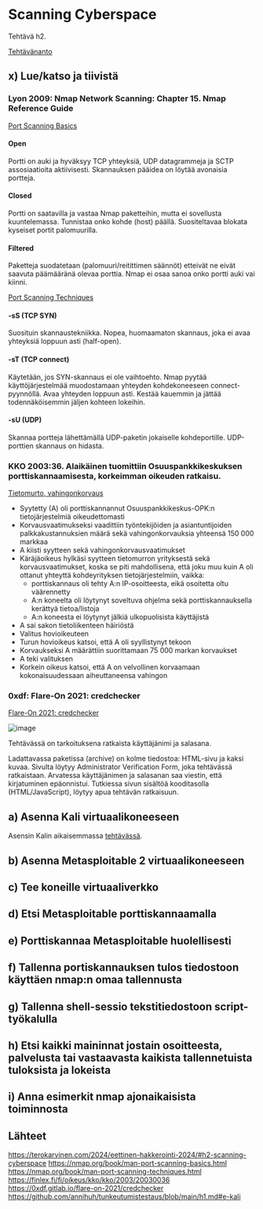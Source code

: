 # Scanning Cyberspace

Tehtävä h2. 

[Tehtävänanto](https://terokarvinen.com/2024/eettinen-hakkerointi-2024/#h2-scanning-cyberspace)

## x) Lue/katso ja tiivistä

### Lyon 2009: Nmap Network Scanning: Chapter 15. Nmap Reference Guide

[Port Scanning Basics](https://nmap.org/book/man-port-scanning-basics.html)

#### Open 

Portti on auki ja hyväksyy TCP yhteyksiä, UDP datagrammeja ja SCTP assosiaatioita aktiivisesti. Skannauksen pääidea on löytää avonaisia portteja.

#### Closed 

Portti on saatavilla ja vastaa Nmap paketteihin, mutta ei sovellusta kuuntelemassa. Tunnistaa onko kohde (host) päällä. Suositeltavaa blokata kyseiset portit palomuurilla.

#### Filtered 

Paketteja suodatetaan (palomuuri/reitittimen säännöt) etteivät ne eivät saavuta päämääränä olevaa porttia. Nmap ei osaa sanoa onko portti auki vai kiinni.

[Port Scanning Techniques](https://nmap.org/book/man-port-scanning-techniques.html)

#### -sS (TCP SYN)

Suosituin skannaustekniikka. Nopea, huomaamaton skannaus, joka ei avaa yhteyksiä loppuun asti (half-open). 

#### -sT (TCP connect)

Käytetään, jos SYN-skannaus ei ole vaihtoehto. Nmap pyytää käyttöjärjestelmää muodostamaan yhteyden kohdekoneeseen connect-pyynnöllä. Avaa yhteyden loppuun asti. Kestää kauemmin ja jättää todennäköisemmin jäljen kohteen lokeihin.

#### -sU (UDP)

Skannaa portteja lähettämällä UDP-paketin jokaiselle kohdeportille. UDP-porttien skannaus on hidasta.


### KKO 2003:36. Alaikäinen tuomittiin Osuuspankkikeskuksen porttiskannaamisesta, korkeimman oikeuden ratkaisu.

[Tietomurto, vahingonkorvaus](https://finlex.fi/fi/oikeus/kko/kko/2003/20030036)

- Syytetty (A) oli porttiskannannut Osuuspankkikeskus-OPK:n tietojärjestelmiä oikeudettomasti
- Korvausvaatimukseksi vaadittiin työntekijöiden ja asiantuntijoiden palkkakustannuksien määrä sekä vahingonkorvauksia yhteensä 150 000 markkaa
- A kiisti syytteen sekä vahingonkorvausvaatimukset
- Käräjäoikeus hylkäsi syytteen tietomurron yrityksestä sekä korvausvaatimukset, koska se piti mahdollisena, että joku muu kuin A oli ottanut yhteyttä kohdeyrityksen tietojärjestelmiin, vaikka:
  - porttiskannaus oli tehty A:n IP-osoitteesta, eikä osoitetta oltu väärennetty
  - A:n koneelta oli löytynyt soveltuva ohjelma sekä porttiskannauksella kerättyä tietoa/listoja
  - A:n koneesta ei löytynyt jälkiä ulkopuolisista käyttäjistä
- A sai sakon tietoliikenteen häiriöstä
- Valitus hovioikeuteen
- Turun hovioikeus katsoi, että A oli syyllistynyt tekoon
- Korvaukseksi A määrättiin suorittamaan 75 000 markan korvaukset
- A teki valituksen
- Korkein oikeus katsoi, että A on velvollinen korvaamaan kokonaisuudessaan aiheuttaneensa vahingon

### 0xdf: Flare-On 2021: credchecker

[Flare-On 2021: credchecker](https://0xdf.gitlab.io/flare-on-2021/credchecker)


<img width="auto" alt="image" src="https://github.com/annihuh/tunkeutumistestaus/assets/101214286/0e2cec65-aed2-418f-8cb9-8d7f4249bd8c">

Tehtävässä on tarkoituksena ratkaista käyttäjänimi ja salasana.

Ladattavassa paketissa (archive) on kolme tiedostoa: HTML-sivu ja kaksi kuvaa. Sivulta löytyy Administrator Verification Form, joka tehtävässä ratkaistaan. Arvatessa käyttäjänimen ja salasanan saa viestin, että kirjatuminen epäonnistui. Tutkiessa sivun sisältöä kooditasolla (HTML/JavaScript), löytyy apua tehtävän ratkaisuun. 




## a) Asenna Kali virtuaalikoneeseen

Asensin Kalin aikaisemmassa [tehtävässä](https://github.com/annihuh/tunkeutumistestaus/blob/main/h1.md#e-kali).


## b) Asenna Metasploitable 2 virtuaalikoneeseen


## c) Tee koneille virtuaaliverkko


## d) Etsi Metasploitable porttiskannaamalla


## e) Porttiskannaa Metasploitable huolellisesti


## f) Tallenna portiskannauksen tulos tiedostoon käyttäen nmap:n omaa tallennusta


## g) Tallenna shell-sessio tekstitiedostoon script-työkalulla 


## h) Etsi kaikki maininnat jostain osoitteesta, palvelusta tai vastaavasta kaikista tallennetuista tuloksista ja lokeista


## i) Anna esimerkit nmap ajonaikaisista toiminnosta

## Lähteet

https://terokarvinen.com/2024/eettinen-hakkerointi-2024/#h2-scanning-cyberspace
https://nmap.org/book/man-port-scanning-basics.html
https://nmap.org/book/man-port-scanning-techniques.html
https://finlex.fi/fi/oikeus/kko/kko/2003/20030036
https://0xdf.gitlab.io/flare-on-2021/credchecker
https://github.com/annihuh/tunkeutumistestaus/blob/main/h1.md#e-kali
